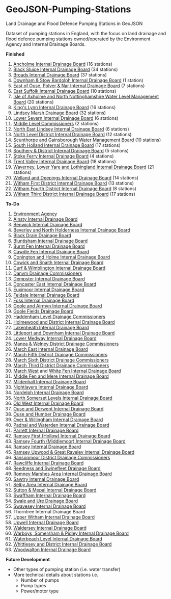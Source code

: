 # GeoJSON-Pumping-Stations
Land Drainage and Flood Defence Pumping Stations in GeoJSON

Dataset of pumping stations in England, with the focus on land drainage and flood defence pumping stations owned/operated by the Environment Agency and Internal Drainage Boards.

**Finished**

1. [Ancholme Internal Drainage Board](http://www.shiregroup-idbs.gov.uk) (16 stations)
2. [Black Sluice Internal Drainage Board](http://www.blacksluiceidb.gov.uk) (34 stations)
3. [Broads Internal Drainage Board](http://www.wlma.org.uk/index.pl?id=32) (37 stations)
4. [Downham & Stow Bardolph Internal Drainage Board](http://www.downhammarketidbs.org.uk/board.asp?board=ds) (1 station)
5. [East of Ouse, Polver & Nar Internal Drainage Board](http://www.downhammarketidbs.org.uk/board.asp?board=eo) (7 stations)
4. [East Suffolk Internal Drainage Board](http://www.wlma.org.uk/index.pl?id=144) (10 stations)
3. [Isle of Axholme and North Nottinghamshire Water Level Management Board](http://www.wmc-idbs.org.uk/IoAaNN) (20 stations)
4. [King's Lynn Internal Drainage Board](http://www.wlma.org.uk/index.pl?id=42) (16 stations)
5. [Lindsey Marsh Drainage Board](http://www.wmc-idbs.org.uk/LMDB) (32 stations)
6. [Lower Severn Internal Drainage Board](http://www.lowersevernidb.org.uk) (6 stations)
7. [Middle Level Commissioners](http://www.middlelevel.gov.uk) (2 stations)
8. [North East Lindsey Internal Drainage Board](http://www.northeastlindsey-idb.org.uk) (6 stations)
9. [North Level District Internal Drainage Board](http://www.northlevelidb.org) (12 stations)
10. [Scunthorpe and Gainsborough Water Management Board](http://www.shiregroup-idbs.gov.uk) (10 stations)
11. [South Holland Internal Drainage Board](http://www.wlma.org.uk/index.pl?id=23) (17 stations)
12. [Southery & District Internal Drainage Board](http://www.downhammarketidbs.org.uk/board.asp?board=sd) (5 stations)
12. [Stoke Ferry Internal Drainage Board](http://www.downhammarketidbs.org.uk/board.asp?board=sf) (4 stations)
12. [Trent Valley Internal Drainage Board](http://www.wmc-idbs.org.uk/TVIDB/) (18 stations)
13. [Waverney, Lower Yare and Lothingland Internal Drainage Board](http://www.nicholsonslaw.com/drainage_solicitors_in_lowestoft_and_norwich.html) (21 stations)
13. [Welland and Deepings Internal Drainage Board](http://www.wellandidb.org.uk) (14 stations)
14. [Witham First District Internal Drainage Board](http://www.witham-1st-idb.co.uk) (13 stations)
15. [Witham Fourth District Internal Drainage Board](http://www.w4idb.co.uk) (8 stations)
16. [Witham Third District Internal Drainage Board](http://www.witham-3rd-idb.co.uk) (17 stations)

**To-Do**

1. [Environment Agency](http://www.gov.uk/government/organisations/environment-agency)
2. [Ainsty Internal Drainage Board](http://www.yorkconsort.gov.uk/ainsty2008.html)
3. [Benwick Internal Drainage Board](http://www.middlelevel.gov.uk/benwick.aspx)
4. [Beverley and North Holderness Internal Drainage Board](http://www.yorkconsort.gov.uk/beverley.html)
5. [Black Drain Drainage Board](http://www.shiregroup-idbs.gov.uk)
6. [Bluntisham Internal Drainage Board](http://www.middlelevel.gov.uk/bluntisham.aspx)
8. [Burnt Fen Internal Drainage Board](http://www.elydrainageboards.co.uk/members/burnt_fen/home.html)
9. [Cawdle Fen Internal Drainage Board](http://www.elydrainageboards.co.uk/members/cawdle/home.html)
10. [Conington and Holme Internal Drainage Board](http://www.middlelevel.gov.uk/conington.aspx)
11. [Cowick and Snaith Internal Drainage Board](http://www.eastriding.gov.uk/environment/sustainable-environment/internal-drainage-boards/cowick-and-snaith-internal-drainage-board)
12. [Curf & Wimblington Internal Drainage Board](http://www.middlelevel.gov.uk/curf.aspx)
13. [Danvm Drainage Commissioners](http://www.shiregroup-idbs.gov.uk)
14. [Dempster Internal Drainage Board](http://www.eastriding.gov.uk/environment/sustainable-environment/internal-drainage-boards/dempster-internal-drainage-board)
15. [Doncaster East Internal Drainage Board](http://www.shiregroup-idbs.gov.uk)
19. [Euximoor Internal Drainage Board](http://www.middlelevel.gov.uk/euximoor.aspx)
20. [Feldale Internal Drainage Board](http://www.wcidb.org.uk/feldale-idb)
21. [Foss Internal Drainage Board](http://www.yorkconsort.gov.uk/foss2008.html)
22. [Goole and Airmyn Internal Drainage Board](http://www.shiregroup-idbs.gov.uk)
23. [Goole Fields Drainage Board](http://www.shiregroup-idbs.gov.uk)
24. [Haddenham Level Drainage Commissioners](http://www.middlelevel.gov.uk/haddenham.aspx)
25. [Holmewood and District Internal Drainage Board](http://www.wcidb.org.uk/holmewood-district-idb)
26. [Lakenheath Internal Drainage Board](http://www.elydrainageboards.co.uk/members/lakenheath/home.html)
27. [Littleport and Downham Internal Drainage Board](http://www.elydrainageboards.co.uk/members/littleport_downham/home.html)
28. [Lower Medway Internal Drainage Board](http://www.medwayidb.co.uk/lower-medway.html)
29. [Manea & Welney District Drainage Commissioners](http://www.middlelevel.gov.uk/manea-and-welney.aspx)
30. [March East Internal Drainage Board](http://www.middlelevel.gov.uk/march-east.aspx)
31. [March Fifth District Drainage Commissioners](http://www.middlelevel.gov.uk/march-5th.aspx)
32. [March Sixth District Drainage Commissioners](http://www.middlelevel.gov.uk/march-6th.aspx)
33. [March Third District Drainage Commissioners](http://www.middlelevel.gov.uk/march-3rd.aspx)
34. [March West](http://www.middlelevel.gov.uk/march-and-whittlesey.aspx) and [White Fen Internal Drainage Board](http://www.middlelevel.gov.uk/white-fen.aspx)
35. [Middle Fen and Mere Internal Drainage Board](http://www.elydrainageboards.co.uk/members/middlefen/home.html)
36. [Mildenhall Internal Drainage Board](http://www.elydrainageboards.co.uk/members/mildenhall/home.html)
37. [Nightlayers Internal Drainage Board](http://www.middlelevel.gov.uk/nightlayers.aspx)
38. [Nordelph Internal Drainage Board](http://www.middlelevel.gov.uk/nordelph.aspx)
39. [North Somerset Levels Internal Drainage Board](http://www.nslidb.org.uk)
40. [Old West Internal Drainage Board](http://www.elydrainageboards.co.uk/members/oldwest/home.html)
41. [Ouse and Derwent Internal Drainage Board](http://www.yorkconsort.gov.uk/ouse.html)
42. [Ouse and Humber Drainage Board](http://www.ohdb.org.uk)
43. [Over & Willingham Internal Drainage Board](http://www.middlelevel.gov.uk/Over.aspx)
44. [Padnal and Waterden Internal Drainage Board](http://www.elydrainageboards.co.uk/members/padnal_waterden/home.html)
45. [Parrett Internal Drainage Board](http://www.somersetdrainageboards.gov.uk/boards-membership/board-areas/parrett-internal-drainage-board)
46. [Ramsey First (Hollow) Internal Drainage Board](http://www.middlelevel.gov.uk/ramsey-1st.aspx)
47. [Ramsey Fourth (Middlemoor) Internal Drainage Board](http://www.middlelevel.gov.uk/ramsey-4th.aspx)
48. [Ramsey Internal Drainage Board](http://www.ramseyidb.org.uk)
49. [Ramsey Upwood & Great Raveley Internal Drainage Board](http://www.middlelevel.gov.uk/ramsey-upwood-great-raveley.aspx)
50. [Ransonmoor District Drainage Commissioners](http://www.middlelevel.gov.uk/ransonmoor.aspx)
51. [Rawcliffe Internal Drainage Board](http://www.eastriding.gov.uk/environment/sustainable-environment/internal-drainage-boards/rawcliffe-internal-drainage-board)
52. [Reedness and Swinefleet Drainage Board](http://www.shiregroup-idbs.gov.uk)
53. [Romney Marshes Area Internal Drainage Board](http://www.rmaidb.co.uk)
54. [Sawtry Internal Drainage Board](http://www.middlelevel.gov.uk/sawtry.aspx)
55. [Selby Area Internal Drainage Board](http://www.shiregroup-idbs.gov.uk)
58. [Sutton & Mepal Internal Drainage Board](http://www.middlelevel.gov.uk/sutton-and-meple.aspx)
59. [Swaffham Internal Drainage Board](http://www.elydrainageboards.co.uk/members/swaffham/home.html)
60. [Swale and Ure Drainage Board](http://www.sandudb.gov.uk)
61. [Swavesey Internal Drainage Board](http://www.middlelevel.gov.uk/swavesey.aspx)
62. Thorntree Internal Drainage Board
63. [Upper Witham Internal Drainage Board](http://www.uwidb.co.uk)
64. [Upwell Internal Drainage Board](http://www.middlelevel.gov.uk/upwell.aspx)
65. [Waldersey Internal Drainage Board](http://www.middlelevel.gov.uk/waldersey.aspx)
66. [Warboys, Somersham & Pidley Internal Drainage Board](http://www.middlelevel.gov.uk/warboys-somersham-pidley.aspx)
67. [Waterbeach Level Internal Drainage Board](http://www.elydrainageboards.co.uk/members/waterbeach/home.html)
69. [Whittlesey and District Internal Drainage Board](http://www.wcidb.org.uk/whittlesey-district-idb)
70. [Woodwalton Internal Drainage Board](http://www.wcidb.org.uk/woodwalton-idb)

**Future Development**

* Other types of pumping station (i.e. water transfer)
* More technical details about stations i.e.
  * Number of pumps
  * Pump types
  * Power/motor type
